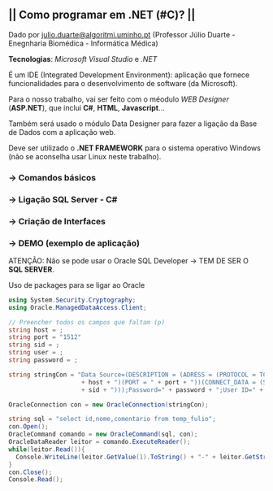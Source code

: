## || Como programar em .NET (#C)? ||

Dado por julio.duarte@algoritmi.uminho.pt (Professor Júlio Duarte - Enegnharia Biomédica - Informática Médica)

__Tecnologias__: _Microsoft Visual Studio_ e _.NET_

É um IDE (Integrated Development Environment): aplicação que fornece funcionalidades para o desenvolvimento de software (da Microsoft).

Para o nosso trabalho, vai ser feito com o méodulo _WEB Designer_ (__ASP.NET__), que inclui __C#__, __HTML__, __Javascript__...

Também será usado o módulo Data Designer para fazer a ligação da Base de Dados com a aplicação web.

Deve ser utilizado o __.NET FRAMEWORK__ para o sistema operativo Windows (não se aconselha usar Linux neste trabalho).

### -> Comandos básicos

### -> Ligação SQL Server - C#

### -> Criação de Interfaces

### -> DEMO (exemplo de aplicação)

ATENÇÃO: Não se pode usar o Oracle SQL Developer -> TEM DE SER O __SQL SERVER__.

Uso de packages para se ligar ao Oracle 
```cs
using System.Security.Cryptography;
using Oracle.ManagedDataAccess.Client;

// Preencher todos os campos que faltam (p)
string host = ;
string port = "1512"
string sid = ;
string user = ;
string password = ;

string stringCon = "Data Source=(DESCRIPTION = (ADRESS = (PROTOCOL = TCP)(HOST = " 
                    + host + ")(PORT = " + port + "))(CONNECT_DATA = (SERVER = DEDICATED)(SERVICE_NAME = "
                    + sid + ")));Password=" + password + ";User ID=" + user;

OracleConnection con = new OracleConnection(stringCon);

string sql = "select id,nome,comentario from temp_fulio";
con.Open();
OracleCommand comando = new OracleCommand(sql, con);
OracleDataReader leitor = comando.ExecuteReader();
while(leitor.Read()){
  Console.WriteLine(leitor.GetValue(1).ToString() + "-" + leitor.GetString(2));
}
con.Close();
Console.Read();
```
